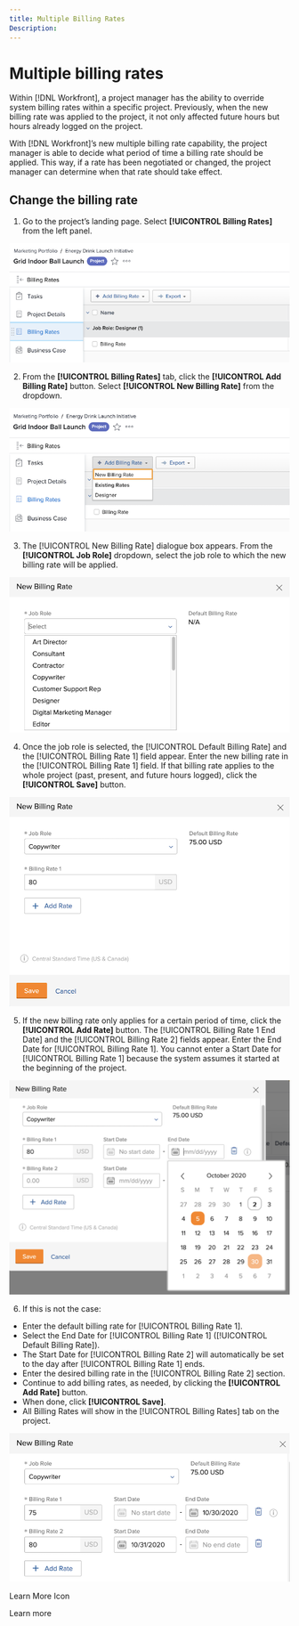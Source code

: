 ```yaml
---
title: Multiple Billing Rates
Description:
---
```

# Multiple billing rates

Within [!DNL Workfront], a project manager has the ability to override system billing rates within a specific project. Previously, when the new billing rate was applied to the project, it not only affected future hours but hours already logged on the project.

With [!DNL Workfront]’s new multiple billing rate capability, the project manager is able to decide what period of time a billing rate should be applied. This way, if a rate has been negotiated or changed, the project manager can determine when that rate should take effect.

## Change the billing rate

1. Go to the project’s landing page. Select **[!UICONTROL Billing Rates]** from the left panel.

![An image of selecting [!UICONTROL Billing Rates] in [!DNL Workfront]](assets/project-finances-1.png)

2. From the **[!UICONTROL Billing Rates]** tab, click the **[!UICONTROL Add Billing Rate]** button. Select **[!UICONTROL New Billing Rate]** from the dropdown.

![An image of selecting [!UICONTROL New Billing Rate] in [!DNL Workfront]](assets/project-finances-2.png)

3. The [!UICONTROL New Billing Rate] dialogue box appears. From the **[!UICONTROL Job Role]** dropdown, select the job role to which the new billing rate will be applied.

![An image of selecting job roles in a new billing rate in [!DNL Workfront]](assets/project-finances-3.png)

4. Once the job role is selected, the [!UICONTROL Default Billing Rate] and the [!UICONTROL Billing Rate 1] field appear. Enter the new billing rate in the [!UICONTROL Billing Rate 1] field. If that billing rate applies to the whole project (past, present, and future hours logged), click the **[!UICONTROL Save]** button.

![An image of saving a new billing rate that applies to the whole project in [!DNL Workfront]](assets/project-finances-5.png)

5. If the new billing rate only applies for a certain period of time, click the **[!UICONTROL Add Rate]** button. The [!UICONTROL Billing Rate 1 End Date] and the [!UICONTROL Billing Rate 2] fields appear. Enter the End Date for [!UICONTROL Billing Rate 1]. You cannot enter a Start Date for [!UICONTROL Billing Rate 1] because the system assumes it started at the beginning of the project.

![An image of creating a new billing rate that applies to a certain period of time, starting at the beginning of the project in [!DNL Workfront]](assets/project-finances-6.png)

6. If this is not the case:

* Enter the default billing rate for [!UICONTROL Billing Rate 1].
* Select the End Date for [!UICONTROL Billing Rate 1] ([!UICONTROL Default Billing Rate]).
* The Start Date for [!UICONTROL Billing Rate 2] will automatically be set to the day after [!UICONTROL Billing Rate 1] ends.
* Enter the desired billing rate in the [!UICONTROL Billing Rate 2] section.
* Continue to add billing rates, as needed, by clicking the **[!UICONTROL Add Rate]** button.
* When done, click **[!UICONTROL Save]**.
* All Billing Rates will show in the [!UICONTROL Billing Rates] tab on the project.

![An image of creating new billing rates that apply to the different time periods in [!DNL Workfront]](assets/project-finances-7.png)

Learn More Icon

Learn more
<!--
Override Job Role Billing Rates and Calculate Revenue on a project
-->
